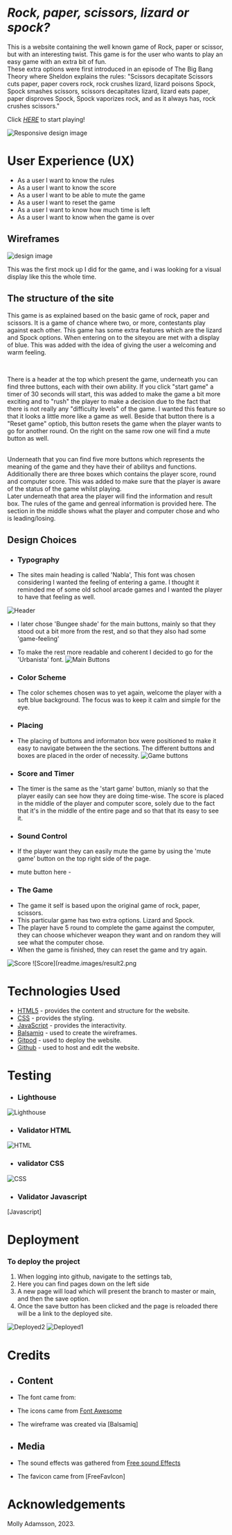 # *Rock, paper, scissors, lizard or spock?*

This is a website containing the well known game of Rock, paper or scissor, but with an interesting twist. This game is for the user who wants to play an easy game with an extra bit of fun. 
<br>
These extra options were first introduced in an episode of The Big Bang Theory where Sheldon explains the rules: "Scissors decapitate Scissors cuts paper, paper covers rock, rock crushes lizard, lizard poisons Spock, Spock smashes scissors, scissors decapitates lizard, lizard eats paper, paper disproves Spock, Spock vaporizes rock, and as it always has, rock crushes scissors."

Click [*HERE*](https://mollyadamsson.github.io/Rock-Paper-Scissors-Lizard-and-Spock-Game/) to start playing!

![Responsive design image](readme.images/final.look.png/)

# User Experience (UX)

* As a user I want to know the rules
* As a user I want to know the score
* As a user I want to be able to mute the game
* As a user I want to reset the game
* As a user I want to know how much time is left
* As a user I want to know when the game is over

## Wireframes 

![design image](readme.images/wireframe.png)

This was the first mock up I did for the game, and i was looking for a visual display like this the whole time.

## The structure of the site 

This game is as explained based on the basic game of rock, paper and scissors. It is a game of chance where two, or more, contestants play against each other. This game has some extra features which are the lizard and Spock options.
When entering on to the siteyou are met with a display of blue. This was added with the idea of giving the user a welcoming and warm feeling.

<br>

There is a header at the top which present the game, underneath you can find three buttons, each with their own ability. If you click "start game" a timer of 30 seconds will start, this was added to make the game a bit more exciting and to "rush" the player to make a decision due to the fact that there is not really any "difficulty levels" of the game. I wanted this feature so that it looks a little more like a game as well. Beside that button there is a "Reset game" optiob, this button resets the game when the player wants to go for another round. On the right on the same row one will find a mute button as well. 

<br>
Underneath that you can find five more buttons which represents the meaning of the game and they have their of abilitys and functions.
Additionally there are three boxes which contains the player score, round and computer score. This was added to make sure that the player is aware of the status of the game whilst playing.

<br>
Later underneath that area the player will find the information and result box. The rules of the game and genreal information is provided here. The section in the middle shows what the player and computer chose and who is leading/losing.

## Design Choices

* ### Typography
* The sites main heading is called 'Nabla', This font was chosen considering I wanted the feeling of entering a game. I thought it reminded me of some old school arcade games and I wanted the player to have that feeling as well.

![Header](readme.images/main-heading.png)

* I later chose 'Bungee shade' for the main buttons, mainly so that they stood out a bit more from the rest, and so that they also had some 'game-feeling'
* To make the rest more readable and coherent I decided to go for the 'Urbanista' font.
![Main Buttons](readme.images/mainbuttons.png)

* ### Color Scheme
* The color schemes chosen was to yet again, welcome the player with a soft blue background. The focus was to keep it calm and simple for the eye.

* ### Placing
* The placing of buttons and informaton box were positioned to make it easy to navigate between the the sections. The different buttons and boxes are placed in the order of necessity. 
![Game buttons](readme.images/gamescorebtn.png)

* ### Score and Timer
* The timer is the same as the 'start game' button, mianly so that the player easily can see how they are doing time-wise. The score is placed in the middle of the player and computer score, solely due to the fact that it's in the middle of the entire page and so that that its easy to see it. 

* ### Sound Control

* If the player want they can easily mute the game by using the 'mute game' button on the top right side of the page.

- mute button here - 

* ### The Game
* The game it self is based upon the original game of rock, paper, scissors.
* This particular game has two extra options. Lizard and Spock.
* The player have 5 round to complete the game against the computer, they can choose whichever weapon they want and on random they will see what the computer chose.
* When the game is finished, they can reset the game and try again.

![Score](readme.images/result.png)
![Score](readme.images/result2.png

# Technologies Used
* [HTML5](https://html.spec.whatwg.org/) - provides the content and structure for the website.
* [CSS](https://www.w3.org/Style/CSS/Overview.en.html) - provides the styling.
* [JavaScript](https://developer.mozilla.org/en-US/docs/Web/JavaScript) - provides the interactivity.
* [Balsamiq](https://balsamiq.com/wireframes/) - used to create the wireframes.
* [Gitpod](https://www.gitpod.io/#get-started) - used to deploy the website.
* [Github](https://github.com/) - used to host and edit the website.

# Testing

* ### Lighthouse
![Lighthouse](readme.images/perfrormance.png)
* ### Validator HTML
![HTML](readme.images/checking.png)
* ### validator CSS
![CSS](readme.images/checking.png)
* ### Validator Javascript
[Javascript]
 
# Deployment

### **To deploy the project**
1. When logging into github, navigate to the settings tab,
2. Here you can find pages down on the left side
3. A new page will load which will present the branch to master or main, and then the save option.
4. Once the save button has been clicked and the page is reloaded there will be a link to the deployed site.

![Deployed2](readme.images/deploy2.png)
![Deployed1](readme.images/deploi1.png)

# Credits 
* ## Content

* The font came from: 
* The icons came from [Font Awesome]()
* The wireframe was created via [Balsamiq]

* ## Media
* The sound effects was gathered from [Free sound Effects](https://www.freesoundeffects.com)
* The favicon came from [FreeFavIcon]

# Acknowledgements



Molly Adamsson, 2023.







